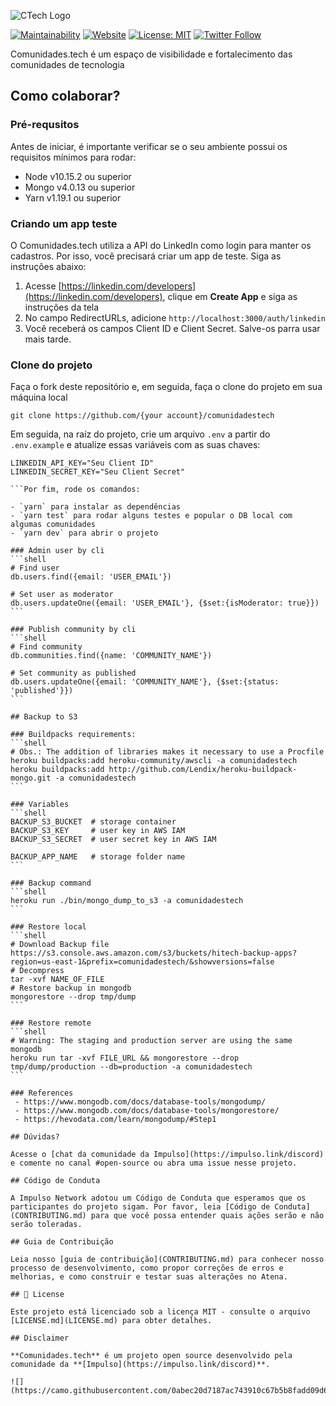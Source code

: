 ![CTech Logo](https://www.comunidades.tech/static/ctech-logo.svg)

[![Maintainability](https://api.codeclimate.com/v1/badges/7c842d991bcd66584f19/maintainability)](https://codeclimate.com/github/universoimpulso/comunidadestech/maintainability)
[![Website](https://img.shields.io/website-up-down-green-red/http/shields.io.svg?label=about)](http://comunidades.tech) [![License: MIT](https://img.shields.io/badge/License-MIT-blue.svg)](LICENSE) [![Twitter Follow](https://img.shields.io/twitter/follow/universoimpulso.svg?style=social&label=Follow)](https://twitter.com/UniversoImpulso)

Comunidades.tech é um espaço de visibilidade e fortalecimento das comunidades de tecnologia

## Como colaborar?

### Pré-requsitos

Antes de iniciar, é importante verificar se o seu ambiente possui os requisitos mínimos para rodar:

- Node v10.15.2 ou superior
- Mongo v4.0.13 ou superior
- Yarn v1.19.1 ou superior

### Criando um app teste

O Comunidades.tech utiliza a API do LinkedIn como login para manter os cadastros. Por isso, você precisará criar um app de teste. Siga as instruções abaixo:

1.  Acesse [https://linkedin.com/developers](https://linkedin.com/developers), clique em **Create App** e siga as instruções da tela
2.  No campo RedirectURLs, adicione `http://localhost:3000/auth/linkedin`
3.  Você receberá os campos Client ID e Client Secret. Salve-os parra usar mais tarde.

### Clone do projeto

Faça o fork deste repositório e, em seguida, faça o clone do projeto em sua máquina local

`git clone https://github.com/{your account}/comunidadestech`

Em seguida, na raíz do projeto, crie um arquivo `.env` a partir do `.env.example` e atualize essas variáveis com as suas chaves:

````
LINKEDIN_API_KEY="Seu Client ID"
LINKEDIN_SECRET_KEY="Seu Client Secret"

```Por fim, rode os comandos:

- `yarn` para instalar as dependências
- `yarn test` para rodar alguns testes e popular o DB local com algumas comunidades
- `yarn dev` para abrir o projeto

### Admin user by cli
```shell
# Find user
db.users.find({email: 'USER_EMAIL'})

# Set user as moderator
db.users.updateOne({email: 'USER_EMAIL'}, {$set:{isModerator: true}})
```

### Publish community by cli
```shell
# Find community
db.communities.find({name: 'COMMUNITY_NAME'})

# Set community as published
db.users.updateOne({email: 'COMMUNITY_NAME'}, {$set:{status: 'published'}})
```

## Backup to S3

### Buildpacks requirements: 
```shell
# Obs.: The addition of libraries makes it necessary to use a Procfile
heroku buildpacks:add heroku-community/awscli -a comunidadestech
heroku buildpacks:add http://github.com/Lendix/heroku-buildpack-mongo.git -a comunidadestech
```

### Variables
```shell
BACKUP_S3_BUCKET  # storage container
BACKUP_S3_KEY     # user key in AWS IAM
BACKUP_S3_SECRET  # user secret key in AWS IAM

BACKUP_APP_NAME   # storage folder name
```

### Backup command
```shell
heroku run ./bin/mongo_dump_to_s3 -a comunidadestech
```

### Restore local
```shell
# Download Backup file
https://s3.console.aws.amazon.com/s3/buckets/hitech-backup-apps?region=us-east-1&prefix=comunidadestech/&showversions=false
# Decompress
tar -xvf NAME_OF_FILE
# Restore backup in mongodb
mongorestore --drop tmp/dump
```

### Restore remote
```shell
# Warning: The staging and production server are using the same mongodb
heroku run tar -xvf FILE_URL && mongorestore --drop tmp/dump/production --db=production -a comunidadestech
```

### References
 - https://www.mongodb.com/docs/database-tools/mongodump/
 - https://www.mongodb.com/docs/database-tools/mongorestore/
 - https://hevodata.com/learn/mongodump/#Step1

## Dúvidas?

Acesse o [chat da comunidade da Impulso](https://impulso.link/discord) e comente no canal #open-source ou abra uma issue nesse projeto.

## Código de Conduta

A Impulso Network adotou um Código de Conduta que esperamos que os participantes do projeto sigam. Por favor, leia [Código de Conduta](CONTRIBUTING.md) para que você possa entender quais ações serão e não serão toleradas.

## Guia de Contribuição

Leia nosso [guia de contribuição](CONTRIBUTING.md) para conhecer nosso processo de desenvolvimento, como propor correções de erros e melhorias, e como construir e testar suas alterações no Atena.

## 📄 License

Este projeto está licenciado sob a licença MIT - consulte o arquivo [LICENSE.md](LICENSE.md) para obter detalhes.

## Disclaimer

**Comunidades.tech** é um projeto open source desenvolvido pela comunidade da **[Impulso](https://impulso.link/discord)**.

![](https://camo.githubusercontent.com/0abec20d7187ac743910c67b5b8fadd09d64f069/68747470733a2f2f73332d73612d656173742d312e616d617a6f6e6177732e636f6d2f6173736574732e696d70756c736f2e6e6574776f726b2f696d616765732f696d70756c736f6e6574776f726b2d6c6f676f2e737667)
````


